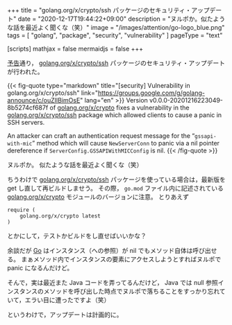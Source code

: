 +++
title = "golang.org/x/crypto/ssh パッケージのセキュリティ・アップデート"
date =  "2020-12-17T19:44:22+09:00"
description = "ヌルポか。似たような話を最近よく聞くな（笑）"
image = "/images/attention/go-logo_blue.png"
tags  = [ "golang", "package", "security", "vulnerability" ]
pageType = "text"

[scripts]
  mathjax = false
  mermaidjs = false
+++

[予告](https://groups.google.com/g/golang-announce/c/CqSxrm7Mpr0 "[security] golang.org/x/crypto/ssh fix pre-announcement")通り， [golang.org/x/crypto/ssh][ssh] パッケージのセキュリティ・アップデートが行われた。

{{< fig-quote type="markdown" title="[security] Vulnerability in golang.org/x/crypto/ssh" link="https://groups.google.com/g/golang-announce/c/ouZIlBimOsE" lang="en" >}}
Version v0.0.0-20201216223049-8b5274cf687f of [golang.org/x/crypto](http://golang.org/x/crypto) fixes a vulnerability in the [golang.org/x/crypto/ssh](http://golang.org/x/crypto/ssh) package which allowed clients to cause a panic in SSH servers.

An attacker can craft an authentication request message for the “`gssapi-with-mic`” method which will cause `NewServerConn` to panic via a nil pointer dereference if `ServerConfig.GSSAPIWithMICConfig` is nil.
{{< /fig-quote >}}

ヌルポか。
似たような話を最近よく聞くな（笑）

ちうわけで [golang.org/x/crypto/ssh][ssh] パッケージを使っている場合は，最新版を get し直して再ビルドしませう。
その際， `go.mod` ファイル内に記述されている [golang.org/x/crypto][crypto] モジュールのバージョンに注意。
とりあえず

```text
require (
    golang.org/x/crypto latest
)
```

とかにして，テストかビルドをし直せばいいかな？

余談だが [Go] はインスタンス（への参照）が nil でもメソッド自体は呼び出せる。
まぁメソッド内でインスタンスの要素にアクセスしようとすればヌルポで panic になるんだけど。

そんで，実は最近また Java コードを弄ってるんだけど， Java では null 参照インスタンスのメソッドを呼び出した時点でヌルポで落ちることをすっかり忘れていて，エラい目に遭ったですよ（笑）

というわけで，アップデートは計画的に。

[Go]: https://golang.org/ "The Go Programming Language"
[crypto]: https://pkg.go.dev/golang.org/x/crypto "crypto · pkg.go.dev"
[ssh]: https://pkg.go.dev/golang.org/x/crypto/ssh "ssh · pkg.go.dev"
<!-- eof -->
